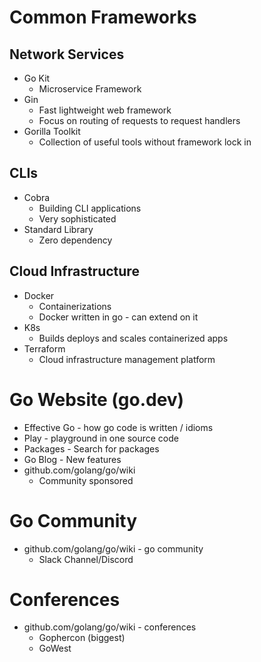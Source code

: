 # Common Frameworks

## Network Services

-   Go Kit
    -   Microservice Framework
-   Gin
    -   Fast lightweight web framework
    -   Focus on routing of requests to request handlers
-   Gorilla Toolkit
    -   Collection of useful tools without framework lock in

## CLIs

-   Cobra
    -   Building CLI applications
    -   Very sophisticated
-   Standard Library
    -   Zero dependency

## Cloud Infrastructure

-   Docker
    -   Containerizations
    -   Docker written in go - can extend on it
-   K8s
    -   Builds deploys and scales containerized apps
-   Terraform
    -   Cloud infrastructure management platform

# Go Website (go.dev)

-   Effective Go - how go code is written / idioms
-   Play - playground in one source code
-   Packages - Search for packages
-   Go Blog - New features
-   github.com/golang/go/wiki
    -   Community sponsored

# Go Community

-   github.com/golang/go/wiki - go community
    -   Slack Channel/Discord

# Conferences

-   github.com/golang/go/wiki - conferences
    -   Gophercon (biggest)
    -   GoWest
